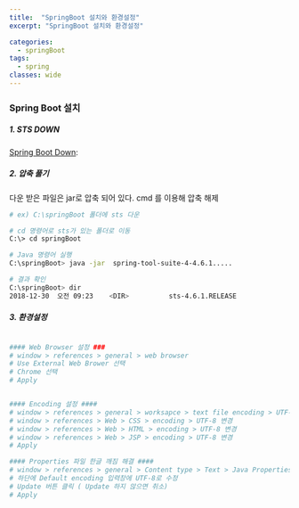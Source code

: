 ```yaml
---
title:  "SpringBoot 설치와 환경설정"
excerpt: "SpringBoot 설치와 환경설정"

categories:
  - springBoot
tags:
  - spring
classes: wide 
---
```


### Spring Boot 설치

##### 1. STS DOWN

[Spring Boot Down](https://spring.io/tools): 

##### 2. 압축 풀기

다운 받은 파일은 jar로 압축 되어 있다. cmd 를 이용해 압축 해제

```bash
# ex) C:\springBoot 폴더에 sts 다운 

# cd 명령어로 sts가 있는 폴더로 이동
C:\> cd springBoot

# Java 명령어 실행
C:\springBoot> java -jar  spring-tool-suite-4-4.6.1.....

# 결과 확인
C:\springBoot> dir
2018-12-30  오전 09:23    <DIR>          sts-4.6.1.RELEASE
```



##### 3. 환경설정

```bash

#### Web Browser 설정 ###
# window > references > general > web browser
# Use External Web Brower 선택
# Chrome 선택 
# Apply


#### Encoding 설정 ####
# window > references > general > worksapce > text file encoding > UTF-8 변경
# window > references > Web > CSS > encoding > UTF-8 변경
# window > references > Web > HTML > encoding > UTF-8 변경
# window > references > Web > JSP > encoding > UTF-8 변경
# Apply

#### Properties 파일 한글 깨짐 해결 ####
# window > references > general > Content type > Text > Java Properties File 선택
# 하단에 Default encoding 입력창에 UTF-8로 수정
# Update 버튼 클릭 ( Update 하지 않으면 취소)
# Apply 

```







